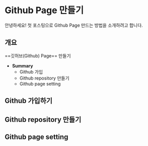 
# Github Page 만들기

안녕하세요! 첫 포스팅으로 Github Page 만드는 방법을 소개하려고 합니다.

##  개요
==깃허브(Github) Page==  만들기
* **Summary**
	- Github 가입
	-  Github repository 만들기
	- Github page setting

## Github 가입하기




## Github repository 만들기



## Github page setting


<!--stackedit_data:
eyJoaXN0b3J5IjpbMTUyNDEyMTgyMywtMTkwOTg4MjI0Myw0Mz
MyNDU1MzQsMjYzMjQzMzI5LDE0NzAxODA3ODNdfQ==
-->